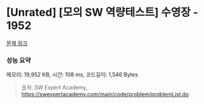 # [Unrated] [모의 SW 역량테스트] 수영장 - 1952 

[문제 링크](https://swexpertacademy.com/main/code/problem/problemDetail.do?contestProbId=AV5PpFQaAQMDFAUq) 

### 성능 요약

메모리: 19,952 KB, 시간: 108 ms, 코드길이: 1,546 Bytes



> 출처: SW Expert Academy, https://swexpertacademy.com/main/code/problem/problemList.do